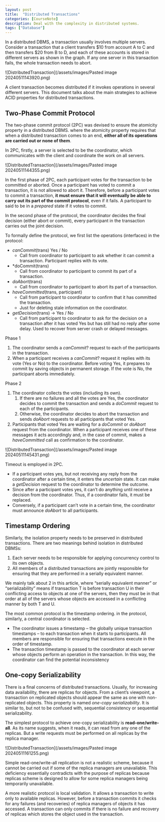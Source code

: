 ```yaml
---
layout: post
title:  "Distributed Transactions"
categories: [CourseNote]
description: Deal with the complexity in distributed systems.  
tags: ["Database"]
---
```


In a distributed DBMS, a transaction usually involves multiple servers. Consider a transaction that a client transfers \$10 from account A to C and then transfers \$20 from B to D, and each of these accounts is stored in different servers as shown in the graph. If any one server in this transaction fails, the whole transaction needs to abort. 

![DistributedTransaction](/assets/images/Pasted image 20240511143920.png)

A client transaction becomes distributed if it invokes operations in several different servers. This document talks about the main strategies to achieve ACID properties for distributed transactions.

## Two-Phase Commit Protocol

The two-phase commit protocol (2PC) was devised to ensure the atomicity property in a distributed DBMS. where the atomicity property requires that when a distributed transaction comes to an end, **either all of its operations are carried out or none of them**.

<!-- ![[Pasted image 20240511143920.png]] -->

In 2PC, firstly, a server is selected to be the coordinator, which communicates with the client and coordinate the work on all servers. 

![DistributedTransaction](/assets/images/Pasted image 20240511144355.png)
<!-- ![[Pasted image 20240511144355.png]] -->

In the first phase of 2PC, each participant votes for the transaction to be committed or aborted. Once a participant has voted to commit a transaction, it is not allowed to abort it. Therefore, before a participant votes to commit a transaction, **it must ensure that it will eventually be able to carry out its part of the commit protocol**, even if it fails. A participant to said to be in a *prepared* state if it votes to commit. 

In the second phase of the protocol, the coordinator decides the final decision (either abort or commit), every participant in the transaction carries out the joint decision. 

To formally define the protocol, we first list the operations (interfaces) in the protocol:
- *canCommit*(trans) Yes / No
	- Call from coordinator to participant to ask whether it can commit a transaction. Participant replies with its vote.
- *doCommit(trans) 
	- Call from coordinator to participant to commit its part of a transaction.
- *doAbort*(trans) 
	- Call from coordinator to participant to abort its part of a transaction.
- *haveCommitted*(trans, participant) 
	- Call from participant to coordinator to confirm that it has committed the transaction.
	- Just for deleting stale information on the coordinator.
- *getDecision*(trans) -> Yes / No
	- Call from participant to coordinator to ask for the decision on a transaction after it has voted Yes but has still had no reply after some delay. Used to recover from server crash or delayed messages.

Phase 1 
1. The coordinator sends a *canCommit*? request to each of the participants in the transaction. 
2. When a participant receives a *canCommit*? request it replies with its vote (Yes or No) to the coordinator. Before voting Yes, it prepares to commit by saving objects in permanent storage. If the vote is No, the participant aborts immediately.

Phase 2
1. The coordinator collects the votes (including its own). 
	1. If there are no failures and all the votes are Yes, the coordinator decides to commit the transaction and sends a *doCommit* request to each of the participants. 
	2. Otherwise, the coordinator decides to abort the transaction and sends *doAbort* requests to all participants that voted Yes. 
2. Participants that voted Yes are waiting for a *doCommit* or *doAbort* request from the coordinator. When a participant receives one of these messages it acts accordingly and, in the case of commit, makes a *haveCommitted* call as confirmation to the coordinator.

![DistributedTransaction](/assets/images/Pasted image 20240511145431.png)
<!-- ![[Pasted image 20240511145431.png]] -->

Timeout is employed in 2PC.
- If a participant votes yes, but not receiving any reply from the coordinator after a certain time, it enters the *uncertain* state. It can make a *getDecision* request to the coordinator to determine the outcome. 
- Since after a participant votes yes, it can’t do anything until receive a decision from the coordinator. Thus, if a coordinator fails, it must be replaced. 
- Conversely, if a participant can’t vote in a certain time, the coordinator must announce *doAbort* to all participants.

## Timestamp Ordering

Similarly, the isolation property needs to be preserved in distributed transactions. There are two meanings behind isolation in distributed DBMSs:
1. Each server needs to be responsible for applying concurrency control to its own objects.
2. All members of a distributed transactions are jointly responsible for ensuring that they are performed in a serially equivalent manner.

We mainly talk about 2 in this article, where “serially equivalent manner” or “serializability” means if transaction T is before transaction U in their conflicting access to objects at one of the servers, then they must be in that order at all of the servers whose objects are accessed in a conflicting manner by both T and U.

The most common protocol is the timestamp ordering. in the protocol, similarly, a central coordinator is selected. 
- The coordinator issues a timestamp – the globally unique transaction timestamps – to each transaction when it starts to participants. All members are responsible for ensuring that transactions execute in the order of timestamp.
- The transaction timestamp is passed to the coordinator at each server whose objects perform an operation in the transaction. In this way, the coordinator can find the potential inconsistency

## One-copy Serializability

There is a final concerns of distributed transactions. Usually, for increasing data availability, there are replicas for objects. From a client’s viewpoint, a transaction on replicated objects should appear the same as one with non-replicated objects. This property is named *one-copy serializability*. It is similar to, but not to be confused with, sequential consistency or sequential serializability.

The simplest protocol to achieve one-copy serializability is **read-one/write-all**. As its name suggests, when it reads, it can read from any one of the replicas. But a write requests must be performed on all replicas by the replica manager. 

![DistributedTransaction](/assets/images/Pasted image 20240511161255.png)
<!-- ![[Pasted image 20240511161255.png]] -->

Simple read-one/write-all replication is not a realistic scheme, because it cannot be carried out if some of the replica managers are unavailable. This deficiency essentially contradicts with the purpose of replicas because replicas scheme is designed to allow for some replica managers being temporarily unavailable. 

A more realistic protocol is local validation. It allows a transaction to write only to available replicas. However, before a transaction commits it checks for any failures (and recoveries) of replica managers of objects it has accessed. A transaction can only commits if there is no failure and recovery of replicas which stores the object used in the transaction.

